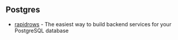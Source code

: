 
## Postgres

- [rapidrows](https://rapidrows.io/) - The easiest way to build backend services for your PostgreSQL database
